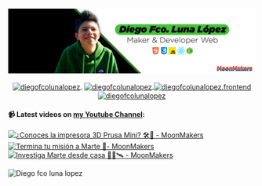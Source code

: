 ![Hi 👋, I'm Diego Fco Luna lopez, A passionate frontend developer 👨‍💻 from Hidalgo, Mexico 🇲🇽 ](./src/Banner_Github.jpeg)

<p align="center">
   <a href="https://youtube.com/moonmakers" target="blank" style='margin-right:4px'>
    <img align="center" src="https://cdn.jsdelivr.net/npm/simple-icons@3.0.1/icons/youtube.svg" alt="diegofcolunalopez" height="28px" width="28px" />
  </a>
  <a href="https://twitter.com/DiegoFr60708711" target="blank">
    <img align="center" src="https://cdn.jsdelivr.net/npm/simple-icons@3.0.1/icons/twitter.svg" alt="diegofcolunalopez" height="28px" width="28px" />
  </a>
  <a href="https://fb.com/DiegoFcoLuna" target="blank">
    <img align="center" src="https://cdn.jsdelivr.net/npm/simple-icons@3.0.1/icons/facebook.svg" alt="diegofcolunalopez.frontend" height="28px" width="28px" />
  </a>
  <a href="https://instagram.com/diegofcolunalopez" target="blank">
    <img align="center" src="https://cdn.jsdelivr.net/npm/simple-icons@3.0.1/icons/instagram.svg" alt="diegofcolunalopez" height="28px" width="28px" />
  </a>
</p>

#### 📹 Latest videos on [my Youtube Channel](https://youtube.com/moonmakers):

  <a href='https://www.youtube.com/watch?v=Q4BTqHdj6s0' target='_blank'>
    <img width='30%' src='https://img.youtube.com/vi/Q4BTqHdj6s0/mqdefault.jpg' alt='¿Conoces la impresora 3D Prusa Mini? 🛠🎉 - MoonMakers' />
  </a>
  <a href='https://www.youtube.com/watch?v=ktwNtRwB9oQ' target='_blank'>
    <img width='30%' src='https://img.youtube.com/vi/ktwNtRwB9oQ/mqdefault.jpg' alt='Termina tu misión a Marte 🚀- MoonMakers' />
  </a>
  <a href='https://www.youtube.com/watch?v=izjb1qaEqHQ' target='_blank'>
    <img width='30%' src='https://img.youtube.com/vi/izjb1qaEqHQ/mqdefault.jpg' alt='Investiga Marte desde casa 🚁🔭🛰 - MoonMakers' />
  </a>


![Diego fco luna lopez](https://github-readme-stats.vercel.app/api?username=Diego-Luna&show_icons=true&title_color=fff&icon_color=79ff97&text_color=9f9f9f&bg_color=151515)
